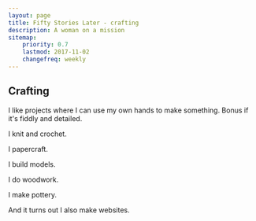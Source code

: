 ```yaml
---
layout: page
title: Fifty Stories Later - crafting
description: A woman on a mission
sitemap:
    priority: 0.7
    lastmod: 2017-11-02
    changefreq: weekly
---
```

## Crafting

<!--<span class="image left"><img src="{{ "/images/pic04.jpg" | absolute_url }}" alt="" /></span>-->

I like projects where I can use my own hands to make something. Bonus if it's
fiddly and detailed.

I knit and crochet.

I papercraft.

I build models.

I do woodwork.

I make pottery.

And it turns out I also make websites.

